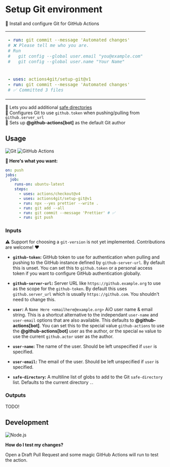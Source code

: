# Setup Git environment

🔶 Install and configure Git for GitHub Actions

<table align=center><td>

```yml
- run: git commit --message 'Automated changes'
# ❌ Please tell me who you are.
# Run
#   git config --global user.email "you@example.com"
#   git config --global user.name "Your Name"
```

<tr><td>

```yml
- uses: actions4git/setup-git@v1
- run: git commit --message 'Automated changes'
# ✅ Committed 3 files
```

</table>

📂 Lets you add additional [safe directories] \
🔑 Configures Git to use `github.token` when pushing/pulling from `github.server_url`
\
👤 Sets up <b>@github-actions\[bot\]</b> as the default Git author

## Usage

![Git](https://img.shields.io/static/v1?style=for-the-badge&message=Git&color=F05032&logo=Git&logoColor=FFFFFF&label=)
![GitHub Actions](https://img.shields.io/static/v1?style=for-the-badge&message=GitHub+Actions&color=2088FF&logo=GitHub+Actions&logoColor=FFFFFF&label=)

**🚀 Here's what you want:**

```yml
on: push
jobs:
  job:
    runs-on: ubuntu-latest
    steps:
      - uses: actions/checkout@v4
      - uses: actions4git/setup-git@v1
      - run: npx --yes prettier --write .
      - run: git add --all
      - run: git commit --message 'Prettier' # ✅
      - run: git push
```

### Inputs

⚠️ Support for choosing a `git-version` is not yet implemented. Contributions
are welcome! ❤️

- **`github-token`:** GitHub token to use for authentication when pulling and
  pushing to the GitHub instance defined by `github-server-url`. By default this
  is unset. You can set this to `github.token` or a personal access token if you
  want to configure GitHub authentication globally.

- **`github-server-url`:** Server URL like `https://github.example.org` to use
  as the scope for the `github-token`. By default this uses `github.server_url`
  which is usually `https://github.com`. You shouldn't need to change this.

- **`user`:** A `Name Here <emailhere@example.org>` AiO user name & email
  string. This is a shortcut alternative to the independant `user-name` and
  `user-email` options that are also available. This defaults to
  <b>@github-actions\[bot\]</b>. You can set this to the special value
  `github-actions` to use the <b>@github-actions\[bot\]</b> user as the author,
  or the special `me` value to use the current `github.actor` user as the
  author.

- **`user-name`:** The name of the user. Should be left unspecified if `user` is
  specified.

- **`user-email`:** The email of the user. Should be left unspecified if `user`
  is specified.

- **`safe-directory`:** A multiline list of globs to add to the Git
  `safe-directory` list. Defaults to the current directory `.`.

### Outputs

TODO!

## Development

![Node.js](https://img.shields.io/static/v1?style=for-the-badge&message=Node.js&color=339933&logo=Node.js&logoColor=FFFFFF&label=)

**How do I test my changes?**

Open a Draft Pull Request and some magic GitHub Actions will run to test the
action.

<!-- prettier-ignore-start -->
[safe directories]: https://git-scm.com/docs/git-config/2.35.2#Documentation/git-config.txt-safedirectory
<!-- prettier-ignore-end -->
